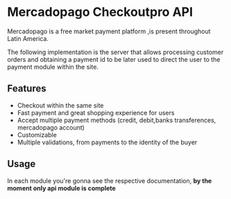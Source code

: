 # Mercadopago Checkoutpro API

Mercadopago is a free market payment platform ,is present throughout Latin America.

The following implementation is the server that allows processing customer orders and obtaining a payment id to be later used to direct the user to the payment module within the site.

## Features

- Checkout within the same site
- Fast payment and great shopping experience for users
- Accept multiple payment methods (credit, debit,banks transferences, mercadopago account)
- Customizable
- Multiple validations, from payments to the identity of the buyer

## Usage

In each module you're gonna see the respective documentation,
**by the moment only api module is complete**
